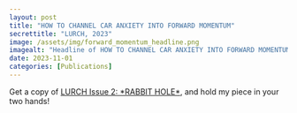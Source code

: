 ```yaml
---
layout: post
title: "HOW TO CHANNEL CAR ANXIETY INTO FORWARD MOMENTUM"
secrettitle: "LURCH, 2023"
image: /assets/img/forward_momentum_headline.png
imagealt: "Headline of HOW TO CHANNEL CAR ANXIETY INTO FORWARD MOMENTUM as seen in Lurch Zine, Issue 2."
date: 2023-11-01
categories: [Publications]
---
```


<p>
    Get a copy of <a href ="https://lurchzine.bigcartel.com/product/issue-02-rabbit-hole">LURCH Issue 2: *RABBIT HOLE*</a>, and hold my piece in your two hands!
</p>
